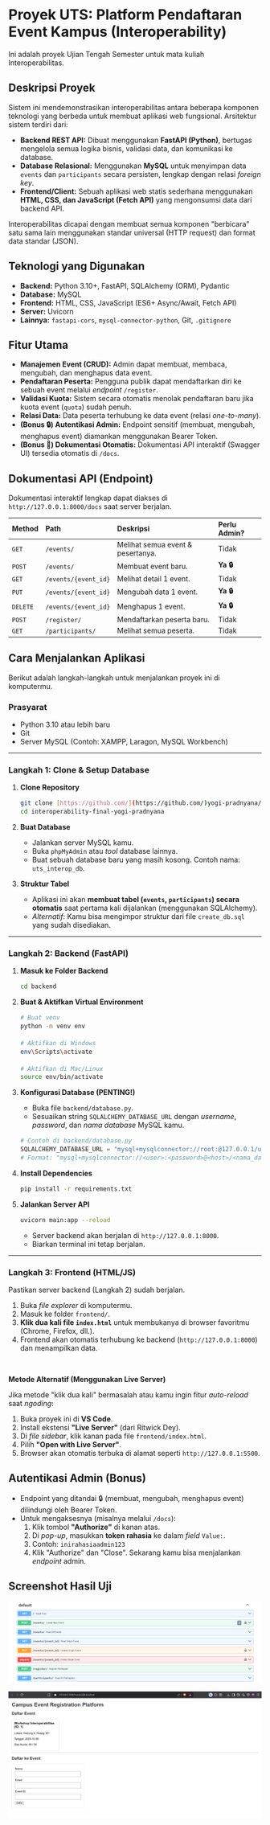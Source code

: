 # Proyek UTS: Platform Pendaftaran Event Kampus (Interoperability)

Ini adalah proyek Ujian Tengah Semester untuk mata kuliah Interoperabilitas.

## Deskripsi Proyek

Sistem ini mendemonstrasikan interoperabilitas antara beberapa komponen teknologi yang berbeda untuk membuat aplikasi web fungsional. Arsitektur sistem terdiri dari:

- **Backend REST API:** Dibuat menggunakan **FastAPI (Python)**, bertugas mengelola semua logika bisnis, validasi data, dan komunikasi ke database.
- **Database Relasional:** Menggunakan **MySQL** untuk menyimpan data `events` dan `participants` secara persisten, lengkap dengan relasi _foreign key_.
- **Frontend/Client:** Sebuah aplikasi web statis sederhana menggunakan **HTML, CSS, dan JavaScript (Fetch API)** yang mengonsumsi data dari backend API.

Interoperabilitas dicapai dengan membuat semua komponen "berbicara" satu sama lain menggunakan standar universal (HTTP request) dan format data standar (JSON).

## Teknologi yang Digunakan

- **Backend:** Python 3.10+, FastAPI, SQLAlchemy (ORM), Pydantic
- **Database:** MySQL
- **Frontend:** HTML, CSS, JavaScript (ES6+ Async/Await, Fetch API)
- **Server:** Uvicorn
- **Lainnya:** `fastapi-cors`, `mysql-connector-python`, Git, `.gitignore`

## Fitur Utama

- **Manajemen Event (CRUD):** Admin dapat membuat, membaca, mengubah, dan menghapus data event.
- **Pendaftaran Peserta:** Pengguna publik dapat mendaftarkan diri ke sebuah event melalui _endpoint_ `/register`.
- **Validasi Kuota:** Sistem secara otomatis menolak pendaftaran baru jika kuota event (`quota`) sudah penuh.
- **Relasi Data:** Data peserta terhubung ke data event (relasi _one-to-many_).
- **(Bonus 🔒) Autentikasi Admin:** Endpoint sensitif (membuat, mengubah, menghapus event) diamankan menggunakan Bearer Token.
- **(Bonus 📖) Dokumentasi Otomatis:** Dokumentasi API interaktif (Swagger UI) tersedia otomatis di `/docs`.

## Dokumentasi API (Endpoint)

Dokumentasi interaktif lengkap dapat diakses di `http://127.0.0.1:8000/docs` saat server berjalan.

| Method   | Path                 | Deskripsi                         | Perlu Admin? |
| :------- | :------------------- | :-------------------------------- | :----------- |
| `GET`    | `/events/`           | Melihat semua event & pesertanya. | Tidak        |
| `POST`   | `/events/`           | Membuat event baru.               | **Ya 🔒**    |
| `GET`    | `/events/{event_id}` | Melihat detail 1 event.           | Tidak        |
| `PUT`    | `/events/{event_id}` | Mengubah data 1 event.            | **Ya 🔒**    |
| `DELETE` | `/events/{event_id}` | Menghapus 1 event.                | **Ya 🔒**    |
| `POST`   | `/register/`         | Mendaftarkan peserta baru.        | Tidak        |
| `GET`    | `/participants/`     | Melihat semua peserta.            | Tidak        |

## Cara Menjalankan Aplikasi

Berikut adalah langkah-langkah untuk menjalankan proyek ini di komputermu.

### Prasyarat

- Python 3.10 atau lebih baru
- Git
- Server MySQL (Contoh: XAMPP, Laragon, MySQL Workbench)

---

### Langkah 1: Clone & Setup Database

1.  **Clone Repository**

    ```bash
    git clone [https://github.com/](https://github.com/)yogi-pradnyana/interoperability-final-yogi-pradnyana.git
    cd interoperability-final-yogi-pradnyana
    ```

2.  **Buat Database**

    - Jalankan server MySQL kamu.
    - Buka `phpMyAdmin` atau _tool_ database lainnya.
    - Buat sebuah database baru yang masih kosong. Contoh nama: `uts_interop_db`.

3.  **Struktur Tabel**
    - Aplikasi ini akan **membuat tabel (`events`, `participants`) secara otomatis** saat pertama kali dijalankan (menggunakan SQLAlchemy).
    - _Alternatif:_ Kamu bisa mengimpor struktur dari file `create_db.sql` yang sudah disediakan.

---

### Langkah 2: Backend (FastAPI)

1.  **Masuk ke Folder Backend**

    ```bash
    cd backend
    ```

2.  **Buat & Aktifkan Virtual Environment**

    ```bash
    # Buat venv
    python -m venv env

    # Aktifkan di Windows
    env\Scripts\activate

    # Aktifkan di Mac/Linux
    source env/bin/activate
    ```

3.  **Konfigurasi Database (PENTING!)**

    - Buka file `backend/database.py`.
    - Sesuaikan string `SQLALCHEMY_DATABASE_URL` dengan _username_, _password_, dan _nama database_ MySQL kamu.

    ```python
    # Contoh di backend/database.py
    SQLALCHEMY_DATABASE_URL = "mysql+mysqlconnector://root:@127.0.0.1/uts_interop_db"
    # Format: "mysql+mysqlconnector://<user>:<password>@<host>/<nama_database>"
    ```

4.  **Install Dependencies**

    ```bash
    pip install -r requirements.txt
    ```

5.  **Jalankan Server API**
    ```bash
    uvicorn main:app --reload
    ```
    - Server backend akan berjalan di `http://127.0.0.1:8000`.
    - Biarkan terminal ini tetap berjalan.

---

### Langkah 3: Frontend (HTML/JS)

Pastikan server backend (Langkah 2) sudah berjalan.

1.  Buka _file explorer_ di komputermu.
2.  Masuk ke folder `frontend/`.
3.  **Klik dua kali file `index.html`** untuk membukanya di browser favoritmu (Chrome, Firefox, dll.).
4.  Frontend akan otomatis terhubung ke backend (`http://127.0.0.1:8000`) dan menampilkan data.

<br>

**Metode Alternatif (Menggunakan Live Server)**

Jika metode "klik dua kali" bermasalah atau kamu ingin fitur _auto-reload_ saat _ngoding_:

1.  Buka proyek ini di **VS Code**.
2.  Install ekstensi **"Live Server"** (dari Ritwick Dey).
3.  Di _file sidebar_, klik kanan pada file `frontend/index.html`.
4.  Pilih **"Open with Live Server"**.
5.  Browser akan otomatis terbuka di alamat seperti `http://127.0.0.1:5500`.

## Autentikasi Admin (Bonus)

- Endpoint yang ditandai 🔒 (membuat, mengubah, menghapus event) dilindungi oleh Bearer Token.
- Untuk mengaksesnya (misalnya melalui `/docs`):
  1.  Klik tombol **"Authorize"** di kanan atas.
  2.  Di _pop-up_, masukkan **token rahasia** ke dalam _field_ `Value:`.
  3.  Contoh: `inirahasiaadmin123`
  4.  Klik "Authorize" dan "Close". Sekarang kamu bisa menjalankan _endpoint_ admin.

## Screenshot Hasil Uji

![alt text](image.png)

![alt text](image-3.png)
